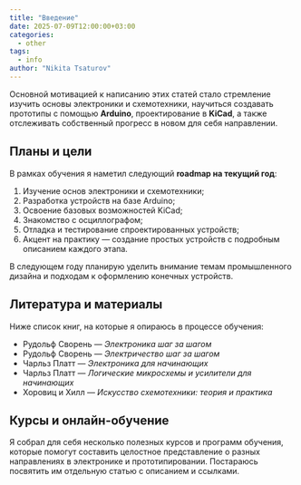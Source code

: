 ```yaml
---
title: "Введение"
date: 2025-07-09T12:00:00+03:00
categories:
  - other
tags:
  - info
author: "Nikita Tsaturov"
---
```


Основной мотивацией к написанию этих статей стало стремление изучить основы электроники и схемотехники, научиться создавать прототипы с помощью **Arduino**, проектирование в **KiCad**, а также отслеживать собственный прогресс в новом для себя направлении.

## Планы и цели

В рамках обучения я наметил следующий **roadmap на текущий год**:

1. Изучение основ электроники и схемотехники;
2. Разработка устройств на базе Arduino;
3. Освоение базовых возможностей KiCad;
4. Знакомство с осциллографом;
5. Отладка и тестирование спроектированных устройств;
6. Акцент на практику — создание простых устройств с подробным описанием каждого этапа.

В следующем году планирую уделить внимание темам промышленного дизайна и подходам к оформлению конечных устройств.

## Литература и материалы

Ниже список книг, на которые я опираюсь в процессе обучения:

- Рудольф Сворень — *Электроника шаг за шагом*  
- Рудольф Сворень — *Электричество шаг за шагом*  
- Чарльз Платт — *Электроника для начинающих*  
- Чарльз Платт — *Логические микросхемы и усилители для начинающих*  
- Хоровиц и Хилл — *Искусство схемотехники: теория и практика*  

## Курсы и онлайн-обучение

Я собрал для себя несколько полезных курсов и программ обучения, которые помогут составить целостное представление о разных направлениях в электронике и прототипировании. Постараюсь посвятить им отдельную статью с описанием и ссылками.

